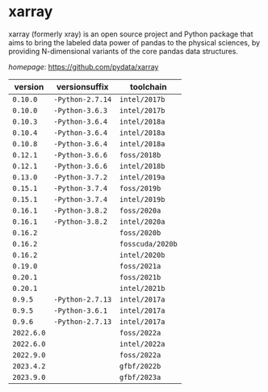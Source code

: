# xarray

xarray (formerly xray) is an open source project and Python package that aims to bring  the labeled data power of pandas to the physical sciences, by providing N-dimensional variants of the  core pandas data structures.

*homepage*: <https://github.com/pydata/xarray>

version | versionsuffix | toolchain
--------|---------------|----------
``0.10.0`` | ``-Python-2.7.14`` | ``intel/2017b``
``0.10.0`` | ``-Python-3.6.3`` | ``intel/2017b``
``0.10.3`` | ``-Python-3.6.4`` | ``intel/2018a``
``0.10.4`` | ``-Python-3.6.4`` | ``intel/2018a``
``0.10.8`` | ``-Python-3.6.4`` | ``intel/2018a``
``0.12.1`` | ``-Python-3.6.6`` | ``foss/2018b``
``0.12.1`` | ``-Python-3.6.6`` | ``intel/2018b``
``0.13.0`` | ``-Python-3.7.2`` | ``intel/2019a``
``0.15.1`` | ``-Python-3.7.4`` | ``foss/2019b``
``0.15.1`` | ``-Python-3.7.4`` | ``intel/2019b``
``0.16.1`` | ``-Python-3.8.2`` | ``foss/2020a``
``0.16.1`` | ``-Python-3.8.2`` | ``intel/2020a``
``0.16.2`` |  | ``foss/2020b``
``0.16.2`` |  | ``fosscuda/2020b``
``0.16.2`` |  | ``intel/2020b``
``0.19.0`` |  | ``foss/2021a``
``0.20.1`` |  | ``foss/2021b``
``0.20.1`` |  | ``intel/2021b``
``0.9.5`` | ``-Python-2.7.13`` | ``intel/2017a``
``0.9.5`` | ``-Python-3.6.1`` | ``intel/2017a``
``0.9.6`` | ``-Python-2.7.13`` | ``intel/2017a``
``2022.6.0`` |  | ``foss/2022a``
``2022.6.0`` |  | ``intel/2022a``
``2022.9.0`` |  | ``foss/2022a``
``2023.4.2`` |  | ``gfbf/2022b``
``2023.9.0`` |  | ``gfbf/2023a``
